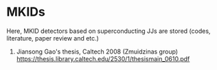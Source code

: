 # MKIDs
Here, MKID detectors based on superconducting JJs are stored (codes, literature, paper review and etc.) 
1. Jiansong Gao's thesis, Caltech 2008 (Zmuidzinas group)
https://thesis.library.caltech.edu/2530/1/thesismain_0610.pdf

